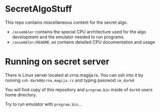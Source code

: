 # SecretAlgoStuff

This repo contains miscellaneous content for the secret algo.

- `/assembler` contains the special CPU architecture used for the algo development and the emulator needed to run programs.
- `/assembler/README.md` contains detailed CPU documentation and usage

# Running on secret server

There is Linux server located at crna.magija.rs. You can ssh into it by running `ssh dark0@crna.magija.rs` and typing passwod `im_dark0`

You will find copy of this repository and `program.bin` inside of `dark0` users home directory.

Try to run emulator with `program.bin`...
